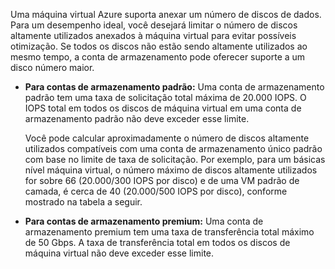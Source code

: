Uma máquina virtual Azure suporta anexar um número de discos de dados. Para um desempenho ideal, você desejará limitar o número de discos altamente utilizados anexados à máquina virtual para evitar possíveis otimização. Se todos os discos não estão sendo altamente utilizados ao mesmo tempo, a conta de armazenamento pode oferecer suporte a um disco número maior.

- **Para contas de armazenamento padrão:** Uma conta de armazenamento padrão tem uma taxa de solicitação total máxima de 20.000 IOPS. O IOPS total em todos os discos de máquina virtual em uma conta de armazenamento padrão não deve exceder esse limite.

    Você pode calcular aproximadamente o número de discos altamente utilizados compatíveis com uma conta de armazenamento único padrão com base no limite de taxa de solicitação. Por exemplo, para um básicas nível máquina virtual, o número máximo de discos altamente utilizados for sobre 66 (20.000/300 IOPS por disco) e de uma VM padrão de camada, é cerca de 40 (20.000/500 IOPS por disco), conforme mostrado na tabela a seguir. 
 
- **Para contas de armazenamento premium:** Uma conta de armazenamento premium tem uma taxa de transferência total máximo de 50 Gbps. A taxa de transferência total em todos os discos de máquina virtual não deve exceder esse limite.